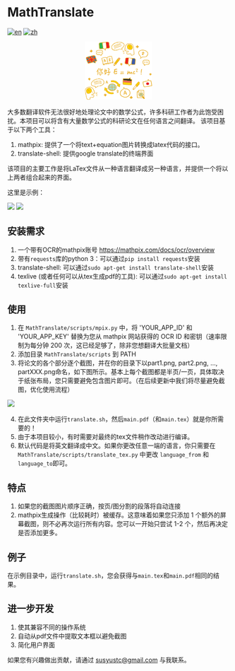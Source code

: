 # MathTranslate
[![en](https://img.shields.io/badge/lang-en-red.svg)](https://github.com/SUSYUSTC/MathTranslate/blob/main/README.md)
[![zh](https://img.shields.io/badge/lang-zh-yellow.svg)](https://github.com/SUSYUSTC/MathTranslate/blob/main/README.zh.md)

<p align="center">
  <a href="https://github.com/SUSYUSTC/MathTranslate">
    <img width=30% src="logo_zh.jpg">
  </a>
</p>


大多数翻译软件无法很好地处理论文中的数学公式，许多科研工作者为此饱受困扰。本项目可以将含有大量数学公式的科研论文在任何语言之间翻译。
该项目基于以下两个工具：
1. mathpix: 提供了一个将text+equation图片转换成latex代码的接口。
2. translate-shell: 提供google translate的终端界面

该项目的主要工作是将LaTex文件从一种语言翻译成另一种语言，并提供一个将以上两者组合起来的界面。

这里是示例：
<p float="left">
<img src="https://user-images.githubusercontent.com/30529122/225237425-9341b03e-25b5-4617-b606-5e3813de3ec2.png" width="260">
<img src="https://user-images.githubusercontent.com/30529122/225234174-78af1e5f-aeff-4dd8-9f4c-d948edc35318.png" width="400">
</p>

## 安装需求
1. 一个带有OCR的mathpix账号 https://mathpix.com/docs/ocr/overview
2. 带有`requests`库的python 3：可以通过`pip install requests`安装
3. translate-shell: 可以通过`sudo apt-get install translate-shell`安装
4. texlive (或者任何可以从tex生成pdf的工具): 可以通过`sudo apt-get install texlive-full`安装

## 使用
1. 在 `MathTranslate/scripts/mpix.py` 中，将 'YOUR_APP_ID' 和 'YOUR_APP_KEY' 替换为您从 mathpix 网站获得的 OCR ID 和密钥（速率限制为每分钟 200 次，这已经足够了，除非您想翻译大批量文档）
2. 添加目录 `MathTranslate/scripts` 到 PATH
3. 将论文的各个部分逐个截图，并在你的目录下以part1.png, part2.png, ..., partXXX.png命名，如下图所示。基本上每个截图都是半页/一页，具体取决于纸张布局，您只需要避免包含图片即可。（在后续更新中我们将尽量避免截图，优化使用流程）
<img src="https://user-images.githubusercontent.com/30529122/225232807-88c1dba4-f513-4688-9c6c-6dc7fa708cda.png" width="500">

4. 在此文件夹中运行`translate.sh`，然后`main.pdf`（和`main.tex`）就是你所需要的！
5. 由于本项目较小，有时需要对最终的tex文件稍作改动进行编译。
6. 默认代码是将英文翻译成中文。如果你更改任意一端的语言，你只需要在 `MathTranslate/scripts/translate_tex.py` 中更改 `language_from` 和 `language_to`即可。

## 特点
1. 如果您的截图图片顺序正确，按页/图分割的段落将自动连接
2. mathpix生成操作（比较耗时）被缓存。这意味着如果您只添加 1 个额外的屏幕截图，则不必再次运行所有内容。您可以一开始只尝试 1-2 个，然后再决定是否添加更多。

## 例子
在示例目录中，运行`translate.sh`，您会获得与`main.tex`和`main.pdf`相同的结果。

## 进一步开发
1. 使其兼容不同的操作系统
2. 自动从pdf文件中提取文本框以避免截图
3. 简化用户界面

如果您有兴趣做出贡献，请通过 susyustc@gmail.com 与我联系。
